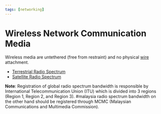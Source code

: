 ```yaml
---
tags: [networking]
---
```


# Wireless Network Communication Media

Wireless media are untethered (free from restraint) and no physical
[wire](202210111820.md) attachment.

- [Terrestrial Radio Spectrum](202302161849.md)
- [Satellite Radio Spectrum](202302161850.md)

**Note**: Registration of global radio spectrum bandwidth is responsible by
International Telecommunication Union (ITU) which is divided into 3 regions
(Region 1, Region 2, and Region 3). #malaysia radio spectrum bandwidth on the
other hand should be registered through MCMC (Malaysian Communications and
Multimedia Commission).
